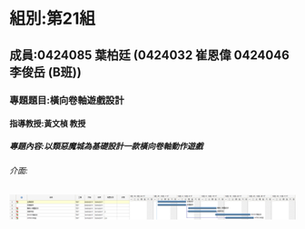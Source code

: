 # 組別:第21組
## 成員:0424085 葉柏廷 (0424032 崔恩偉 0424046李俊岳 (B班))
### 專題題目:橫向卷軸遊戲設計
#### 指導教授:黃文楨 教授
##### 專題內容:以類惡魔城為基礎設計一款橫向卷軸動作遊戲
###### 介面:
![gantt](gantt.png "甘特圖")
